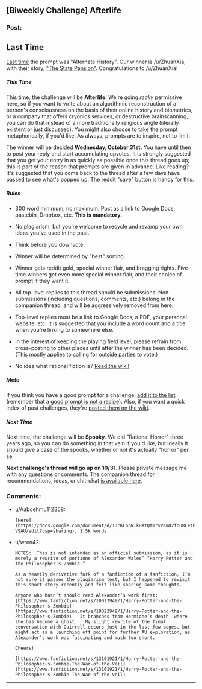 ## [Biweekly Challenge] Afterlife

### Post:

## Last Time

[Last time](https://www.reddit.com/r/rational/comments/9l5e02/biweekly_challenge_alternate_history/) the prompt was "Alternate History". Our winner is /u/ZhuanXia, with their story, ["The State Pension"](https://www.reddit.com/r/rational/comments/9l5e02/biweekly_challenge_alternate_history/e78fa4g/). Congratulations to /u/ZhuanXia!

##### This Time

This time, the challenge will be **Afterlife**. We're going *really* permissive here, so if you want to write about an algorithmic reconstruction of a person's consciousness on the basis of their online history and biometrics, or a company that offers cryonics services, or destructive brainscanning, you can do that instead of a more traditionally religious angle (literally existent or just discussed). You might also choose to take the prompt metaphorically, if you'd like. As always, prompts are to inspire, not to limit.

The winner will be decided **Wednesday, October 31st.** You have until then to post your reply and start accumulating upvotes. It is strongly suggested that you get your entry in as quickly as possible once this thread goes up; this is part of the reason that prompts are given in advance. Like reading? It's suggested that you come back to the thread after a few days have passed to see what's popped up. The reddit "save" button is handy for this.

##### Rules

* 300 word minimum, no maximum. Post as a link to Google Docs, pastebin, Dropbox, etc. **This is mandatory.**

* No plagiarism, but you're welcome to recycle and revamp your own ideas you've used in the past.

* Think before you downvote.

* Winner will be determined by "best" sorting.

* Winner gets reddit gold, special winner flair, and bragging rights. Five-time winners get even more special winner flair, and their choice of prompt if they want it.

* All top-level replies to this thread should be submissions. Non-submissions (including questions, comments, etc.) belong in the companion thread, and will be aggressively removed from here.

* Top-level replies must be a link to Google Docs, a PDF, your personal website, etc. It is suggested that you include a word count and a title when you're linking to somewhere else.

* In the interest of keeping the playing field level, please refrain from cross-posting to other places until after the winner has been decided. (This mostly applies to calling for outside parties to vote.)

* No idea what rational fiction is? [Read the wiki!](http://www.reddit.com/r/rational/wiki/index)

##### Meta

If you think you have a good prompt for a challenge, [add it to the list](https://docs.google.com/spreadsheets/d/1B6HaZc8FYkr6l6Q4cwBc9_-Yq1g0f_HmdHK5L1tbEbA/edit?usp=sharing) (remember that [a good prompt is not a recipe](http://www.reddit.com/r/WritingPrompts/wiki/prompts?src=RECIPE)). Also, if you want a quick index of past challenges, they're [posted them on the wiki](https://www.reddit.com/r/rational/wiki/weeklychallenge).

##### Next Time

Next time, the challenge will be **Spooky**. We did "Rational Horror" three years ago, so you can do something in that vein if you'd like, but ideally it should give a case of the spooks, whether or not it's actually "horror" per se.

**Next challenge's thread will go up on 10/31**. Please private message me with any questions or comments. The companion thread for recommendations, ideas, or chit-chat [is available here](https://www.reddit.com/r/rational/comments/9p3k7i/challenge_companion_afterlife/?).

### Comments:

- u/Aabcehmu112358:
  ```
  [Here](https://docs.google.com/document/d/1JcKLnnNTkHXtQtmrvVKmD2fnURLetPPDrBQJ9x-V9AU/edit?usp=sharing), 1.5k words
  ```

- u/wren42:
  ```
  NOTES:  This is not intended as an official submission, as it is merely a rewrite of portions of Alexander Wales’ “Harry Potter and the Philosopher’s Zombie.”

  As a heavily derivative fork of a fanfiction of a fanfiction, I’m not sure it passes the plagiarism test, but I happened to revisit this short story recently and felt like sharing some thoughts.

  Anyone who hasn’t should read Alexander’s work first: [https://www.fanfiction.net/s/10023949/1/Harry-Potter-and-the-Philosopher-s-Zombie](https://www.fanfiction.net/s/10023949/1/Harry-Potter-and-the-Philosopher-s-Zombie).  It branches from Hermione’s death, where she has become a ghost.   My slight rewrite of the final conversation with Quirrell occurs just in the last few pages, but might act as a launching off point for further AU exploration, as Alexander’s work was fascinating and much too short.

  Cheers!

  [https://www.fanfiction.net/s/13101921/1/Harry-Potter-and-the-Philosopher-s-Zombie-The-War-of-the-Veil](https://www.fanfiction.net/s/13101921/1/Harry-Potter-and-the-Philosopher-s-Zombie-The-War-of-the-Veil)
  ```

---

